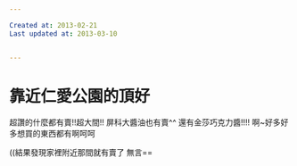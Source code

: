 ```yaml
---

Created at: 2013-02-21
Last updated at: 2013-03-10


---
```


# 靠近仁愛公園的頂好


超讚的什麼都有賣!!超大間!!
屏科大醬油也有賣^^
還有金莎巧克力醬!!!!
啊~好多好多想買的東西都有啊呵呵

((結果發現家裡附近那間就有賣了 無言==

